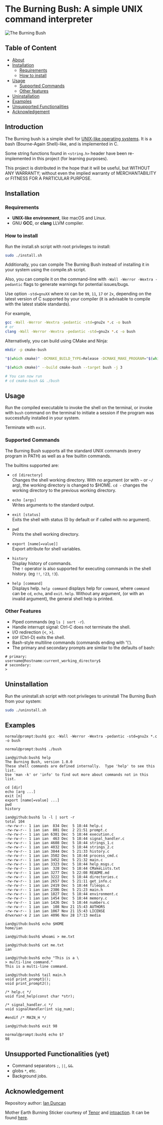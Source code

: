 # The Burning Bush: A simple UNIX command interpreter

![The Burning Bush](./media/mother-earth-burning.gif "Mother Earth Burning Sticker")

## Table of Content

* [About](#introduction)
* [Installation](#installation)
  * [Requirements](#requirements)
  * [How to install](#how-to-install)
* [Usage](#usage)
  * [Supported Commands](#supported-commands)
  * [Other features](#other-features)
* [Uninstallation](#uninstallation)
* [Examples](#examples)
* [Unsupported Functionalities](#unsupported-functionalities-yet)
* [Acknowledgement](#acknowledgement)

## Introduction

The Burning bush is a simple shell for
[UNIX-like operating systems](https://en.wikipedia.org/wiki/List_of_Unix_systems#Unix-like_operating_systems).
It is a bash (Bourne-Again Shell)-like, and is implemented in C.

Some string functions found in `<string.h>` header have been re-implemented in this project
(for learning purposes).

This project is distributed in the hope that it will be useful,
but WITHOUT ANY WARRANTY; without even the implied warranty of
MERCHANTABILITY or FITNESS FOR A PARTICULAR PURPOSE.

## Installation

### Requirements

* **UNIX-like environment**, like macOS and Linux.
* GNU **GCC**, or **clang** LLVM compiler.

### How to install

Run the install.sh script with root privileges to install:

```zsh
sudo ./install.sh
```

Additionally, you can compile The Burning Bush instead of installing it in your system
using the compile.sh script.

Also, you can compile it on the command-line with
`-Wall -Werror -Wextra -pedantic` flags to generate warnings for potential issues/bugs.

Use option `-std=gnuXX` where `XX` can be `99`, `11`, `17` or `2x`, depending on the
latest version of C supported by your compiler
(it is advisable to compile with the latest stable standards).

For example,

```zsh
gcc -Wall -Werror -Wextra -pedantic -std=gnu2x *.c -o bush
# or
clang -Wall -Werror -Wextra -pedantic -std=gnu2x *.c -o bush
```

Alternatively, you can build using CMake and Ninja:

```zsh
mkdir -p cmake-bush

"$(which cmake)" -DCMAKE_BUILD_TYPE=Release -DCMAKE_MAKE_PROGRAM="$(which ninja)" -G Ninja -S . -B cmake-bush

"$(which cmake)" --build cmake-bush --target bush -j 3

# You can now run
# cd cmake-bush && ./bush

```

## Usage

Run the compiled executable to invoke the shell on the terminal,
or invoke with `bush` command on the terminal to initiate a session
if the program was successfully installed in your system.

Terminate with `exit`.

### Supported Commands

The Burning Bush supports all the standard UNIX commands (every program in PATH)
as well as a few builtin commands.

The builtins supported are:

* `cd [directory]`\
Changes the shell working directory. With no argument
(or with `~` or `~/` arg), the working directory
is changed to $HOME.
`cd -` changes the working directory to the previous working directory.

* `echo [args]`\
Writes arguments to the standard output.

* `exit [status]`\
Exits the shell with status (0 by default or if called with no argument).

* `pwd`\
Prints the shell working directory.

* `export [name[=value]]`\
Export attribute for shell variables.

* `history`\
Display history of commands.\
The `!` operator is also supported for executing
commands in the shell history. (eg `!!`, `!23`, `!3`).

* `help [command]`\
Displays help. `help command` displays help for `command`, where `command`
can be `cd`, `echo`, and `exit`. `help`.
Without any argument, (or with an invalid argument),
the general shell help is printed.

### Other Features

* Piped commands (eg `ls | sort -r`).
* Handle interrupt signal: Ctrl-C does not terminate the shell.
* I/O redirection (<, >).
* `EOF` (Ctrl-D) exits the shell.
* Bash-style multiline commands (commands ending with '\\').
* The primary and secondary prompts are similar to the defaults of bash:

```console
# primary:
username@hostname:current_working_directory$
# secondary:
>
```

## Uninstallation

Run the uninstall.sh script with root privileges to uninstall
The Burning Bush from your system:

```zsh
sudo ./uninstall.sh
```

## Examples

```console
normal@prompt:bush$ gcc -Wall -Werror -Wextra -pedantic -std=gnu2x *.c -o bush

normal@prompt:bush$ ./bush

ian@github:bush$ help
The Burning Bush, version 1.0.0
These shell commands are defined internally.  Type 'help' to see this list.
Use 'man -k' or 'info' to find out more about commands not in this list.

cd [dir]
echo [arg ...]
exit [n]
export [name[=value] ...]
pwd
history

ian@github:bush$ ls -l | sort -r
total 104
-rw-rw-r-- 1 ian ian  834 Dec  5 18:44 help.c
-rw-rw-r-- 1 ian ian  801 Dec  2 21:51 prompt.c
-rw-rw-r-- 1 ian ian 6381 Dec  5 18:44 execution.c
-rw-rw-r-- 1 ian ian  463 Dec  5 18:44 signal_handler.c
-rw-rw-r-- 1 ian ian 4608 Dec  5 18:44 strings_1.c
-rw-rw-r-- 1 ian ian 4032 Dec  5 18:44 strings_2.c
-rw-rw-r-- 1 ian ian 3844 Dec  5 21:33 history.c
-rw-rw-r-- 1 ian ian 3502 Dec  5 18:44 process_cmd.c
-rw-rw-r-- 1 ian ian 3452 Dec  5 21:32 main.c
-rw-rw-r-- 1 ian ian 3323 Dec  5 18:44 help_msgs.c
-rw-rw-r-- 1 ian ian  328 Dec  5 18:44 CMakeLists.txt
-rw-rw-r-- 1 ian ian 3277 Dec  5 22:08 README.md
-rw-rw-r-- 1 ian ian 3222 Dec  5 18:44 directories.c
-rw-rw-r-- 1 ian ian 2657 Dec  5 21:11 get_info.c
-rw-rw-r-- 1 ian ian 2419 Dec  5 18:44 fileops.c
-rw-rw-r-- 1 ian ian 2386 Dec  5 21:23 main.h
-rw-rw-r-- 1 ian ian 1827 Dec  5 18:44 environment.c
-rw-rw-r-- 1 ian ian 1454 Dec  5 18:44 memory.c
-rw-rw-r-- 1 ian ian 1426 Dec  5 18:44 numbers.c
-rw-rw-r-- 1 ian ian  108 Nov 21 15:43 AUTHORS
-rw-rw-r-- 1 ian ian 1067 Nov 21 15:43 LICENSE
drwxrwxr-x 2 ian ian 4096 Nov 28 17:13 media

ian@github:bush$ echo $HOME
home/ian

ian@github:bush$ whoami > me.txt

ian@github:bush$ cat me.txt
ian

ian@github:bush$ echo "This is a \
> multi-line command."
This is a multi-line command.

ian@github:bush$ tail main.h
void print_prompt1();
void print_prompt2();

/* help.c */
void find_help(const char *str);

/* signal_handler.c */
void signalHandler(int sig_num);

#endif /* MAIN_H */

ian@github:bush$ exit 98

normal@prompt:bush$ echo $?
98
```

## Unsupported Functionalities (yet)

* Command separators `;`, `||`, `&&`.
* globs `*`, etc.
* Background jobs.

## Acknowledgement

Repository author: [Ian Duncan](github.com/der8co "Ian")

Mother Earth Burning Sticker courtesy of [Tenor](https://tenor.com/ "Tenor")
and [intoaction](https://tenor.com/official/intoaction "intoaction").
It can be found
[here](https://tenor.com/view/mother-earth-burning-fire-on-fire-wildfire-gif-18417870).
